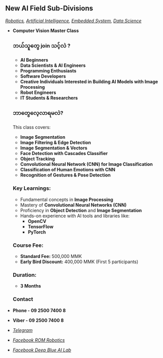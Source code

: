 ## New AI Field Sub-Divisions

*[Robotics](./robotics_engineering.md),  [Artificial Intelligence](./artificial_intelligence_engineering.md),  [Embedded System](./embedded_engineering.md), [Data Science](./data_science.md)*

- **Computer Vision Master Class**
  
  ### ဘယ်သူတွေ join သင့်လဲ ?
  - **AI Beginners**
  - **Data Scientists & AI Engineers**
  - **Programming Enthusiasts**
  - **Software Developers**
  - **Creative Individuals Interested in Building AI Models with Image Processing**
  - **Robot Engineers**
  - **IT Students & Researchers**

  ### ဘာတွေလေ့လာရမလဲ?
  This class covers:
  - **Image Segmentation**
  - **Image Filtering & Edge Detection**
  - **Image Segmentation & Vectors**
  - **Face Detection with Cascades Classifier**
  - **Object Tracking**
  - **Convolutional Neural Network (CNN) for Image Classification**
  - **Classification of Human Emotions with CNN**
  - **Recognition of Gestures & Pose Detection**

  ### Key Learnings:
  - Fundamental concepts in **Image Processing**
  - Mastery of **Convolutional Neural Networks (CNN)**
  - Proficiency in **Object Detection** and **Image Segmentation**
  - Hands-on experience with AI tools and libraries like:
    - **OpenCV**
    - **TensorFlow**
    - **PyTorch**

  ### Course Fee:
  - **Standard Fee:** 500,000 MMK
  - **Early Bird Discount:** 400,000 MMK (First 5 participants)

  ### Duration:
  - **3 Months**
  
  ### Contact
- **Phone - 09 2500 7400 8**
- **Viber - 09 2500 7400 8**
- *[Telegram](https://t.me/rom_dynamics)*
- *[Facebook ROM Robotics](https://www.facebook.com/ROMROBOTS/)*
- *[Facebook Deep Blue AI Lab](https://www.facebook.com/deepblueailab/)*